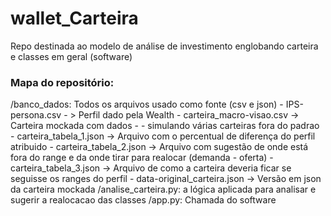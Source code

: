 # wallet_Carteira
Repo destinada ao modelo de análise de investimento englobando carteira e classes em geral (software)

### Mapa do repositório:
/banco_dados: Todos os arquivos usado como fonte (csv e json)
	- IPS-persona.csv - > Perfil dado pela Wealth
	- carteira_macro-visao.csv -> Carteira mockada com dados 	- 	- simulando várias carteiras fora do padrao
	- carteira_tabela_1.json -> Arquivo com o percentual de diferença 	do perfil atribuido
	- carteira_tabela_2.json -> Arquivo com sugestão de onde está 	fora do range e da onde tirar para realocar (demanda - oferta)
	- carteira_tabela_3.json -> Arquivo de como a carteira deveria 	ficar se seguisse os ranges do perfil
	- data-original_carteira.json -> Versão em json da carteira 	mockada
/analise_carteira.py: a lógica aplicada para analisar e sugerir a realocacao das classes
/app.py: Chamada do software
